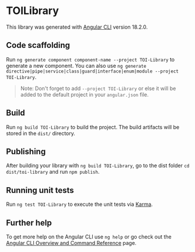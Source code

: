 # TOILibrary

This library was generated with [Angular CLI](https://github.com/angular/angular-cli) version 18.2.0.

## Code scaffolding

Run `ng generate component component-name --project TOI-Library` to generate a new component. You can also use `ng generate directive|pipe|service|class|guard|interface|enum|module --project TOI-Library`.
> Note: Don't forget to add `--project TOI-Library` or else it will be added to the default project in your `angular.json` file. 

## Build

Run `ng build TOI-Library` to build the project. The build artifacts will be stored in the `dist/` directory.

## Publishing

After building your library with `ng build TOI-Library`, go to the dist folder `cd dist/toi-library` and run `npm publish`.

## Running unit tests

Run `ng test TOI-Library` to execute the unit tests via [Karma](https://karma-runner.github.io).

## Further help

To get more help on the Angular CLI use `ng help` or go check out the [Angular CLI Overview and Command Reference](https://angular.dev/tools/cli) page.
